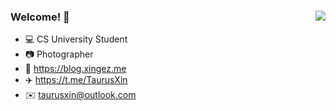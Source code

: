 ### Welcome! 👾 <img align="right" src="https://github-readme-stats.vercel.app/api?username=TaurusXin&show_icons=true&theme=vue">
 - 💻 CS University Student
 - 📷 Photographer
 - 📖 https://blog.xingez.me
 - ✈️ https://t.me/TaurusXin
 - ✉️ taurusxin@outlook.com
